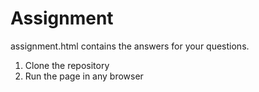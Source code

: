 # Assignment

assignment.html contains the answers for your questions.
1. Clone the repository
2. Run the page in any browser
